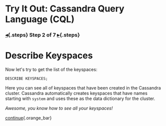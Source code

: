 <div class="top">

# Try It Out: Cassandra Query Language (CQL)
### [◂](command:katapod.loadPage?step1){.steps} Step 2 of 7 [▸](command:katapod.loadPage?step3){.steps}
</div>

# Describe Keyspaces

Now let's try to get the list of the keyspaces:

```
DESCRIBE KEYSPACES;
```

Here you can see all of keyspaces that have been created in the Cassandra cluster. Cassandra automatically creates keyspaces that have names starting with `system` and uses these as the data dictionary for the cluster.

*Awesome, you know how to see all your keyspaces!*

[continue](command:katapod.loadPage?step3){.orange_bar}
